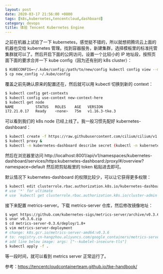 ```yaml
---
layout: post
date: 2020-03-17 21:56:00 +0800
tags: [k8s,kubernetes,tencentcloud,dashboard]
category: devops
title: 体验 Tencent Kubernetes Engine
---
```


之前在机器上试验了一下 kubernetes，感觉挺不错的，所以就想把腾讯云上面的机器也交给 kubernetes 管理。找到容器服务，新建集群，选择模板里的标准托管集群就可以了。然后开启下面的公网访问，设置一个比较小的 IP 地址段，按照页面下面的要求合并一下 kube config（因为还有别的 k8s cluster）：

```bash
$ KUBECONFIG=~/.kube/config:/path/to/new/config kubectl config view --merge --flatten > new_config
$ cp new_config ~/.kube/config
```

覆盖之前先确认原来的配置还在，然后就可以用 kubectl 切换到新的 context：

```bash
$ kubectl config get-contexts
$ kubectl config use-context new-context-here
$ kubectl get node
NAME          STATUS   ROLES    AGE   VERSION
172.21.0.17   Ready    <none>   75m   v1.16.3-tke.3
```

可以看到我们的 k8s node 已经上线了。我一般习惯先配好 kubernetes-dashboard：

```bash
$ kubectl create -f https://raw.githubusercontent.com/cilium/cilium/v1.6/install/kubernetes/quick-install.yaml
$ kubectl proxy &
$ kubectl -n kubernetes-dashboard describe secret (kubectl -n kubernetes-dashboard get secret | grep admin-user | awk '{print \$1}') | tail -n1 | awk '{print \$2}' | pbcopy
```

然后在浏览器里访问 http://localhost:8001/api/v1/namespaces/kubernetes-dashboard/services/https:kubernetes-dashboard:/proxy/#/overview?namespace=default 然后把剪贴板里的 token 粘贴进去即可。

默认情况下 kubernetes-dashboard 的权限比较少，可以让它获得更多权限：

```bash
$ kubectl edit clusterrole.rbac.authorization.k8s.io/kubernetes-dashboard
# use '*' for ultimate 
# use `kubectl get clusterrole.rbac.authorization.k8s.io/cluster-admin -o yaml` to see full permissions
```

接下来配置 metrics-server。下载 metrics-server 仓库，然后修改镜像地址：

```bash
$ wget https://github.com/kubernetes-sigs/metrics-server/archive/v0.3.6.zip
$ unar v0.3.6.zip
$ cd metrics-server-0.3.6/deploy/1.8+
$ vim metrics-server-deployment
# change: k8s.gcr.io/metrics-server-amd64:v0.3.6
# to: registry.cn-hangzhou.aliyuncs.com/google_containers/metrics-server-amd64:v0.3.6
# add line below image: args: ["--kubelet-insecure-tls"]
$ kubectl apply -f .
```

等一段时间，就可以看到 metrics server 正常运行了。

参考：https://tencentcloudcontainerteam.github.io/tke-handbook/